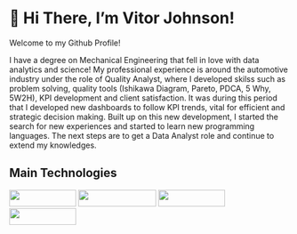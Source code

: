   #                                                                👋 Hi There, I’m Vitor Johnson! 

Welcome to my Github Profile!

I have a degree on Mechanical Engineering that fell in love with data analytics and science!
My professional experience is around the automotive industry under the role of Quality Analyst, where I developed skilss such as problem solving, quality tools (Ishikawa Diagram, Pareto, PDCA, 5 Why, 5W2H), KPI development and client satisfaction. 
It was during this period that I developed new dashboards to follow KPI trends, vital for efficient and strategic decision making. Built up on this new development, I started the search for new experiences and started to learn new programming languages. The next steps are to get a Data Analyst role and continue to extend my knowledges.

## Main Technologies

<img src="https://img.shields.io/badge/Python-3776AB?style=for-the-badge&logo=python&logoColor=white" width="120" height="30"/> <img src="https://img.shields.io/badge/Microsoft_Excel-217346?style=for-the-badge&logo=microsoft-excel&logoColor=white" width="140" height="30"/> 
<img src="https://img.shields.io/badge/MySQL-00000F?style=for-the-badge&logo=mysql&logoColor=white" width="120" height="30"/> 
<img src="https://img.shields.io/badge/PowerBI-F2C811?style=for-the-badge&logo=Power%20BI&logoColor=white" width="120" height="30"/>


<!---
vjohnson96/vjohnson96 is a ✨ special ✨ repository because its `README.md` (this file) appears on your GitHub profile.
You can click the Preview link to take a look at your changes.
--->
